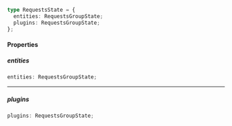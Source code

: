 ```ts
type RequestsState = {
  entities: RequestsGroupState;
  plugins: RequestsGroupState;
};
```

#### Properties

##### entities

```ts
entities: RequestsGroupState;
```

***

##### plugins

```ts
plugins: RequestsGroupState;
```
